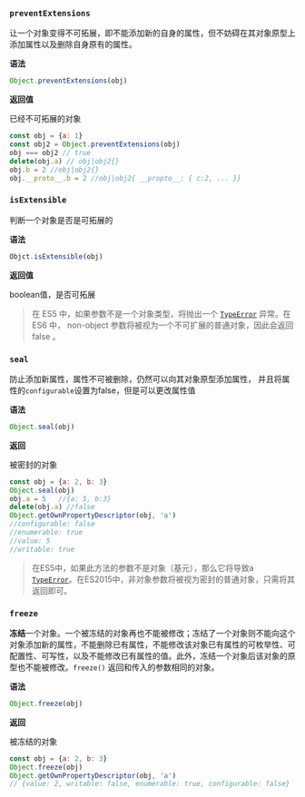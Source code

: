 ### `preventExtensions`

让一个对象变得不可拓展，即不能添加新的自身的属性，但不妨碍在其对象原型上添加属性以及删除自身原有的属性。

**语法**

```js
Object.preventExtensions(obj)
```

**返回值**

已经不可拓展的对象

```js
const obj = {a: 1}
const obj2 = Object.preventExtensions(obj)
obj === obj2 // true
delete(obj.a) // obj|obj2{}
obj.b = 2 //obj|obj2{}
obj.__proto__.b = 2 //obj|obj2{ __propto__: { c:2, ... }}
```

### `isExtensible`

判断一个对象是否是可拓展的

**语法**

```javascript
Objct.isExtensible(obj)
```

**返回值**

boolean值，是否可拓展

> 在 ES5 中，如果参数不是一个对象类型，将抛出一个 [`TypeError`](https://developer.mozilla.org/zh-CN/docs/Web/JavaScript/Reference/Global_Objects/TypeError) 异常。在 ES6 中， non-object 参数将被视为一个不可扩展的普通对象，因此会返回 false 。

### `seal`

防止添加新属性，属性不可被删除，仍然可以向其对象原型添加属性， 并且将属性的`configurable`设置为false，但是可以更改属性值

**语法**

```javascript
Object.seal(obj)
```

**返回**

被密封的对象

```javascript
const obj = {a: 2, b: 3}
Object.seal(obj)
obj.a = 5	//{a: 5, b:3}
delete(obj.a) //false
Object.getOwnPropertyDescriptor(obj, 'a')
//configurable: false
//enumerable: true
//value: 5
//writable: true
```

> 在ES5中，如果此方法的参数不是对象（基元），那么它将导致a [`TypeError`](https://developer.mozilla.org/en-US/docs/Web/JavaScript/Reference/Global_Objects/TypeError)。在ES2015中，非对象参数将被视为密封的普通对象，只需将其返回即可。

### `freeze`

**冻结**一个对象。一个被冻结的对象再也不能被修改；冻结了一个对象则不能向这个对象添加新的属性，不能删除已有属性，不能修改该对象已有属性的可枚举性、可配置性、可写性，以及不能修改已有属性的值。此外，冻结一个对象后该对象的原型也不能被修改。`freeze()` 返回和传入的参数相同的对象。

**语法**

```javascript
Object.freeze(obj)
```

**返回**

被冻结的对象

```javascript
const obj = {a: 2, b: 3}
Object.freeze(obj)
Object.getOwnPropertyDescriptor(obj, 'a')
// {value: 2, writable: false, enumerable: true, configurable: false}
```

